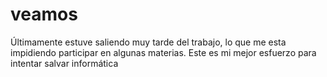 # veamos
Últimamente estuve saliendo muy tarde del trabajo, lo que me esta impidiendo participar en algunas materias. Este es mi mejor esfuerzo para intentar salvar informática
